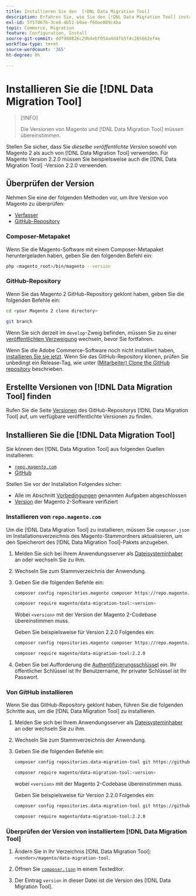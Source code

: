 ```yaml
---
title: Installieren Sie den  [!DNL Data Migration Tool]
description: Erfahren Sie, wie Sie den [!DNL Data Migration Tool] installieren, um Daten zwischen Magento 1 und Magento 2 zu übertragen.
exl-id: 5f57067b-3ce8-4b51-b9ae-f60ae089c4ba
topic: Commerce, Migration
feature: Configuration, Install
source-git-commit: ddf988826c29b4ebf054a4d4fb5f4c285662ef4e
workflow-type: tm+mt
source-wordcount: '365'
ht-degree: 0%

---
```


# Installieren Sie die [!DNL Data Migration Tool]

>[!INFO]
>
>Die Versionen von Magento und [!DNL Data Migration Tool] müssen übereinstimmen.


Stellen Sie sicher, dass Sie *dieselbe veröffentlichte Version* sowohl von Magento 2 als auch von [!DNL Data Migration Tool] verwenden. Für Magento Version 2.2.0 müssen Sie beispielsweise auch die [!DNL Data Migration Tool] -Version 2.2.0 verwenden.

## Überprüfen der Version

Nehmen Sie eine der folgenden Methoden vor, um Ihre Version von Magento zu überprüfen:

- [Verfasser](#composer-metapackage)
- [GitHub-Repository](#github-repository)

### Composer-Metapaket

Wenn Sie die Magento-Software mit einem Composer-Metapaket heruntergeladen haben, geben Sie den folgenden Befehl ein:

```bash
php <magento_root>/bin/magento --version
```

### GitHub-Repository

Wenn Sie das Magento 2 GitHub-Repository geklont haben, geben Sie die folgenden Befehle ein:

```bash
cd <your Magento 2 clone directory>
```

```bash
git branch
```

Wenn Sie sich derzeit im `develop`-Zweig befinden, müssen Sie zu einer [veröffentlichten Verzweigung](https://developer.adobe.com/commerce/contributor/guides/install/change-version/) wechseln, bevor Sie fortfahren.

Wenn Sie die Adobe Commerce-Software noch nicht installiert haben, [installieren Sie sie jetzt](../../installation/prerequisites/commerce.md).
Wenn Sie das GitHub-Repository klonen, prüfen Sie unbedingt ein Release-Tag, wie unter [ (Mitarbeiter) Clone the GitHub repository](https://developer.adobe.com/commerce/contributor/guides/install/clone-repository/) beschrieben.

## Erstellte Versionen von [!DNL Data Migration Tool] finden

Rufen Sie die Seite [Versionen](https://github.com/magento/data-migration-tool/releases) des GitHub-Repositorys [!DNL Data Migration Tool] auf, um verfügbare veröffentlichte Versionen zu finden.

## Installieren Sie die [!DNL Data Migration Tool]

Sie können den [!DNL Data Migration Tool] aus folgenden Quellen installieren:

- [`repo.magento.com`](#install-from-repomagentocom)
- [GitHub](#install-from-github)

Stellen Sie vor der Installation Folgendes sicher:

- Alle im Abschnitt [Vorbedingungen](prerequisites.md) genannten Aufgaben abgeschlossen
- [Version](install.md#check-your-version) der Magento 2-Software verifiziert

### Installieren von `repo.magento.com`

Um die [!DNL Data Migration Tool] zu installieren, müssen Sie `composer.json` im Installationsverzeichnis des Magento-Stammordners aktualisieren, um den Speicherort des [!DNL Data Migration Tool]-Pakets anzugeben.

1. Melden Sie sich bei Ihrem Anwendungsserver als [Dateisysteminhaber](../../installation/prerequisites/file-system/overview.md) an oder wechseln Sie zu ihm.
1. Wechseln Sie zum Stammverzeichnis der Anwendung.
1. Geben Sie die folgenden Befehle ein:

   ```bash
   composer config repositories.magento composer https://repo.magento.com
   ```

   ```bash
   composer require magento/data-migration-tool:<version>
   ```

   Wobei `<version>` mit der Version der Magento 2-Codebase übereinstimmen muss.

   Geben Sie beispielsweise für Version 2.2.0 Folgendes ein:

   ```bash
   composer config repositories.magento composer https://repo.magento.com
   ```

   ```bash
   composer require magento/data-migration-tool:2.2.0
   ```

1. Geben Sie bei Aufforderung die [Authentifizierungsschlüssel](../../installation/prerequisites/authentication-keys.md) ein. Ihr öffentlicher Schlüssel ist Ihr Benutzername, Ihr privater Schlüssel ist Ihr Passwort.

### Von GitHub installieren

Wenn Sie das GitHub-Repository geklont haben, führen Sie die folgenden Schritte aus, um die [!DNL Data Migration Tool] zu installieren.

1. Melden Sie sich bei Ihrem Anwendungsserver als [Dateisysteminhaber](../../installation/prerequisites/file-system/overview.md) an oder wechseln Sie zu ihm.
1. Wechseln Sie zum Stammverzeichnis der Anwendung.
1. Geben Sie die folgenden Befehle ein:

   ```bash
   composer config repositories.data-migration-tool git https://github.com/magento/data-migration-tool
   ```

   ```bash
   composer require magento/data-migration-tool:<version>
   ```

   wobei `<version>` mit der Magento 2-Codebase übereinstimmen muss.

   Geben Sie beispielsweise für Version 2.2.0 Folgendes ein:

   ```bash
   composer config repositories.data-migration-tool git https://github.com/magento/data-migration-tool
   ```

   ```bash
   composer require magento/data-migration-tool:2.2.0
   ```

### Überprüfen der Version von installiertem [!DNL Data Migration Tool]

1. Ändern Sie in Ihr Verzeichnis [!DNL Data Migration Tool]: `<vendor>/magento/data-migration-tool`.

1. Öffnen Sie [`composer.json`](https://github.com/magento/data-migration-tool/blob/2.4/composer.json) in einem Texteditor.

1. Der Eintrag `version` in dieser Datei ist die Version des [!DNL Data Migration Tool].
